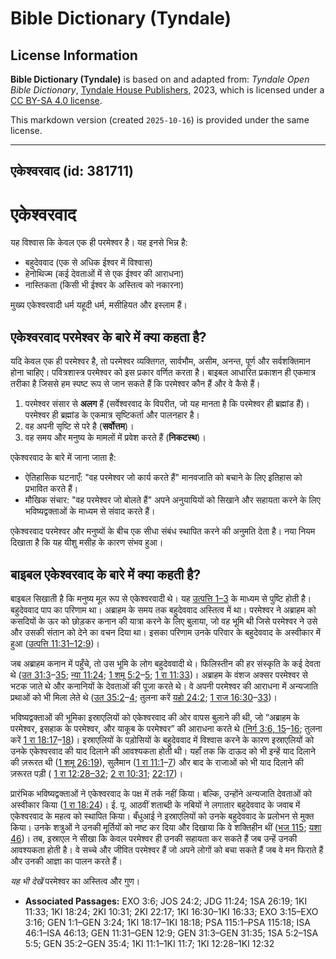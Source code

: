 # Bible Dictionary (Tyndale)

## License Information

**Bible Dictionary (Tyndale)** is based on and adapted from: _Tyndale Open Bible Dictionary_, [Tyndale House Publishers](https://tyndaleopenresources.com/), 2023, which is licensed under a [CC BY-SA 4.0 license](https://creativecommons.org/licenses/by-sa/4.0/legalcode.en).

This markdown version (created `2025-10-16`) is provided under the same license.



--------------------------------

## एकेश्वरवाद (id: 381711)

एकेश्वरवाद
==========

यह विश्वास कि केवल एक ही परमेश्वर है। यह इनसे भिन्न है:

* बहुदेववाद (एक से अधिक ईश्वर में विश्वास)
* हेनोथिज्म (कई देवताओं में से एक ईश्वर की आराधना)
* नास्तिकता (किसी भी ईश्वर के अस्तित्व को नकारना)

मुख्य एकेश्वरवादी धर्म यहूदी धर्म, मसीहियत और इस्लाम हैं।

एकेश्वरवाद परमेश्वर के बारे में क्या कहता है?
---------------------------------------------

यदि केवल एक ही परमेश्वर है, तो परमेश्वर व्यक्तिगत, सार्वभौम, असीम, अनन्त, पूर्ण और सर्वशक्तिमान होना चाहिए। पवित्रशास्त्र परमेश्वर को इस प्रकार वर्णित करता है। बाइबल आधारित प्रकाशन ही एकमात्र तरीका है जिससे हम स्पष्ट रूप से जान सकते हैं कि परमेश्वर कौन हैं और वे कैसे हैं।

1. परमेश्वर संसार से **अलग** हैं (सर्वेश्वरवाद के विपरीत, जो यह मानता है कि परमेश्वर ही ब्रह्मांड हैं)। परमेश्वर ही ब्रह्मांड के एकमात्र सृष्टिकर्ता और पालनहार है।
2. वह अपनी सृष्टि से परे है (**सर्वोत्तम**)।
3. वह समय और मनुष्य के मामलों में प्रवेश करते हैं (**निकटस्थ**)।

एकेश्वरवाद के बारे में जाना जाता है:

* ऐतिहासिक घटनाएँ: "वह परमेश्वर जो कार्य करते हैं" मानवजाति को बचाने के लिए इतिहास को प्रभावित करते हैं।
* मौखिक संचार: "वह परमेश्वर जो बोलते हैं" अपने अनुयायियों को सिखाने और सहायता करने के लिए भविष्यद्वक्ताओं के माध्यम से संवाद करते हैं।

एकेश्वरवाद परमेश्वर और मनुष्यों के बीच एक सीधा संबंध स्थापित करने की अनुमति देता है। नया नियम दिखाता है कि यह यीशु मसीह के कारण संभव हुआ।

बाइबल एकेश्वरवाद के बारे में क्या कहती है?
------------------------------------------

बाइबल सिखाती है कि मनुष्य मूल रूप से एकेश्वरवादी थे। यह [उत्पत्ति 1–3](https://ref.ly/Gen1:1-Gen3:24) के माध्यम से पुष्टि होती है। बहुदेववाद पाप का परिणाम था। अब्राहम के समय तक बहुदेववाद अस्तित्व में था। परमेश्वर ने अब्राहम को कसदियों के ऊर को छोड़कर कनान की यात्रा करने के लिए बुलाया, जो वह भूमि थी जिसे परमेश्वर ने उसे और उसकी संतान को देने का वचन दिया था। इसका परिणाम उनके परिवार के बहुदेववाद के अस्वीकार में हुआ ([उत्पत्ति 11:31–12:9](https://ref.ly/Gen11:31-Gen12:9))।

जब अब्राहम कनान में पहुँचे, तो उस भूमि के लोग बहुदेववादी थे। फिलिस्तीन की हर संस्कृति के कई देवता थे ([उत 31:3](https://ref.ly/Gen31:3-Gen31:35)–[35](https://ref.ly/Gen31:3-Gen31:35); [न्या 11:24](https://ref.ly/Judg11:24); [1 शमू 5:2](https://ref.ly/1Sam5:2-1Sam5:5)–[5](https://ref.ly/1Sam5:2-1Sam5:5); [1 रा 11:33](https://ref.ly/1Kgs11:33))। अब्राहम के वंशज अक्सर परमेश्वर से भटक जाते थे और कनानियों के देवताओं की पूजा करते थे। वे अपनी परमेश्वर की आराधना में अन्यजाति प्रथाओं को भी मिला लेते थे ([उत 35:2](https://ref.ly/Gen35:2-Gen35:4)–[4](https://ref.ly/Gen35:2-Gen35:4); तुलना करें [यहो 24:2](https://ref.ly/Josh24:2); [1 राज 16:30](https://ref.ly/1Kgs16:30-1Kgs16:33)–[33](https://ref.ly/1Kgs16:30-1Kgs16:33))।

भविष्यद्वक्ताओं की भूमिका इस्राएलियों को एकेश्वरवाद की ओर वापस बुलाने की थी, जो “अब्राहम के परमेश्वर, इसहाक के परमेश्वर, और याकूब के परमेश्वर” की आराधना करते थे ([निर्ग 3:6, 15](https://ref.ly/Exod3:6,Exod3:15-Exod3:16)–[16](https://ref.ly/Exod3:6,Exod3:15-Exod3:16); तुलना करें [1 रा 18:17](https://ref.ly/1Kgs18:17-1Kgs18:18)–[18](https://ref.ly/1Kgs18:17-1Kgs18:18))। इस्राएलियों के पड़ोसियों के बहुदेववाद में विश्वास करने के कारण इस्राएलियों को उनके एकेश्वरवाद की याद दिलाने की आवश्यकता होती थी। यहाँ तक कि दाऊद को भी इन्हें याद दिलाने की ज़रूरत थी ([1 शमू 26:19](https://ref.ly/1Sam26:19)), सुलैमान ([1 रा 11:1](https://ref.ly/1Kgs11:1-1Kgs11:7)–[7](https://ref.ly/1Kgs11:1-1Kgs11:7)) और बाद के राजाओं को भी याद दिलाने की ज़रूरत पड़ी ( [1 रा 12:28–32](https://ref.ly/1Kgs12:28-1Kgs12:32); [2 रा 10:31](https://ref.ly/2Kgs10:31); [22:17](https://ref.ly/2Kgs22:17))।

प्रारंभिक भविष्यद्वक्ताओं ने एकेश्वरवाद के पक्ष में तर्क नहीं किया। बल्कि, उन्होंने अन्यजाति देवताओं को अस्वीकार किया ([1 रा 18:24](https://ref.ly/1Kgs18:24))। ई. पू. आठवीं शताब्दी के नबियों ने लगातार बहुदेववाद के जवाब में एकेश्वरवाद के महत्व को स्थापित किया। बँधुआई ने इस्राएलियों को उनके बहुदेववाद के प्रलोभन से मुक्त किया। उनके शत्रुओं ने उनकी मूर्तियों को नष्ट कर दिया और दिखाया कि वे शक्तिहीन थीं ([भज 115](https://ref.ly/Ps115:1-Ps115:18); [यशा 46](https://ref.ly/Isa46:1-Isa46:13))। तब, इस्राएल ने सीखा कि केवल परमेश्वर ही उनकी सहायता कर सकते हैं जब उन्हें उनकी आवश्यकता होती है। वे सच्चे और जीवित परमेश्वर हैं जो अपने लोगों को बचा सकते हैं जब वे मन फिराते हैं और उनकी आज्ञा का पालन करते हैं।

*यह भी देखें* परमेश्वर का अस्तित्व और गुण।

* **Associated Passages:** EXO 3:6; JOS 24:2; JDG 11:24; 1SA 26:19; 1KI 11:33; 1KI 18:24; 2KI 10:31; 2KI 22:17; 1KI 16:30–1KI 16:33; EXO 3:15–EXO 3:16; GEN 1:1–GEN 3:24; 1KI 18:17–1KI 18:18; PSA 115:1–PSA 115:18; ISA 46:1–ISA 46:13; GEN 11:31–GEN 12:9; GEN 31:3–GEN 31:35; 1SA 5:2–1SA 5:5; GEN 35:2–GEN 35:4; 1KI 11:1–1KI 11:7; 1KI 12:28–1KI 12:32

